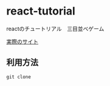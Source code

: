 # react-tutorial
reactのチュートリアル　三目並べゲーム

[実際のサイト](https://rainierrr.github.io/react-tutorial/)
## 利用方法
```
git clone
```

